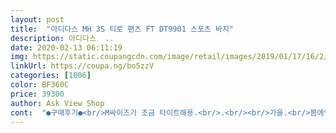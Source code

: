 ```yaml
---
layout: post 
title:  "아디다스 MH 3S 티로 팬츠 FT DT9901 스포츠 바지" 
description: 아디다스  ..
date: 2020-02-13 06:11:19 
img: https://static.coupangcdn.com/image/retail/images/2019/01/17/16/2/3de24f2e-ab86-4cfa-9959-00d84f172c69.jpg 
linkUrl: https://coupa.ng/bo5zzV 
categories: [1006] 
color: BF360C 
price: 39300 
author: Ask View Shop 
cont:  "●구매후기●<br/>M싸이즈가 조금 타이트해용.<br/>.<br/><br/>가을.<br/>봄에입기 딱좋아요<br/>겨울에 달리기 하면서 입으니<br/>배송은 하루만에 왔어요.<br/><br/>세탁할때는 속에부풀과 물이 빠질수있어<br/>솔직후기<br/>스타킹보다는 따뜻해서 좋아요<br/>스판처럼 바지가 쭉쭉늘어나서 편하긴하네요^^<br/>신장 172<br/>야외운동할때 좋을것 같아서 구입하였는데<br/>옷 종아리부분이 생각보다 타이트해요!<br/>재질도 부드럽고 좋습니다<br/>정싸이즈로 슬림해서<br/>체중 68<br/>허리 33<br/>힌색과 같이하면 안될것 같네요<br/>" 
---
```


